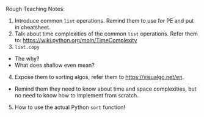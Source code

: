 Rough Teaching Notes:
1. Introduce common `list` operations. Remind them to use for PE and put in cheatsheet.
2. Talk about time complexities of the common `list` operations. Refer them to: https://wiki.python.org/moin/TimeComplexity
3. `list.copy`
* The why?
* What does shallow even mean?

4. Expose them to sorting algos, refer them to https://visualgo.net/en.
* Remind them they need to know about time and space complexities, but no need to know how to implement from scratch.

5. How to use the actual Python `sort` function!
